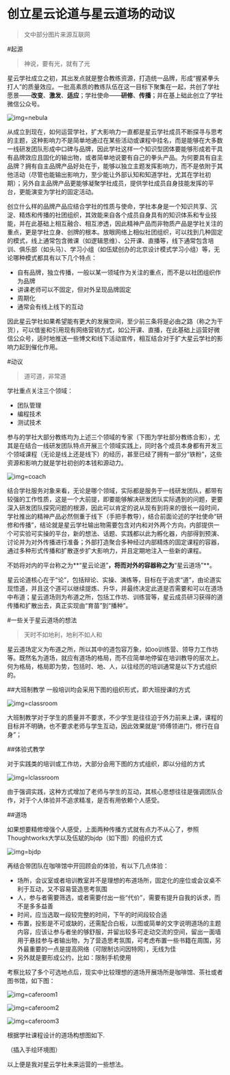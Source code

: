 创立星云论道与星云道场的动议
=========================

>文中部分图片来源互联网

#起源

>神说，要有光，就有了光

星云学社成立之初，其出发点就是整合教练资源，打造统一品牌，形成“握紧拳头打人”的质量效应。一批高素质的教练队伍在这一目标下聚集在一起，共创了学社愿景——**改变**、**激发**、**适应**；学社使命——**研修**、**传播**；并在基上础此创立了学社微信公众号。

![img=nebula](https://github.com/hxfirefox/blog/blob/master/record/nebula%20university%20logo_s.png)

从成立到现在，如何运营学社，扩大影响力一直都是星云学社成员不断探寻与思考的主题，这种影响力不是简单地通过在某些活动或课程中挂名，而是能够在大多数一线研发团队形成中口碑与品牌，因此学社这样一个知识型团体要能够形成若干具有品牌效应且固化的输出物，或者简单地说要有自己的拳头产品。为何要具有自主品牌？拥有自主品牌产品好处在于，能够以独立主题发挥影响力，而不是依附于其他活动（尽管也能输出影响力，至少能让外部认知和知道学社，尤其在学社初期）；另外自主品牌产品更能够凝聚学社成员，提供学社成员自身技能发挥的平台，更能演变为学社的固定活动。

创立什么样的品牌产品应结合学社的性质与使命，学社本身是一个知识共享、沉淀、精炼和传播的社团组织，其效能来自各个成员自身具有的知识体系和专业技能，并在此基础上相互融合、相互渗透，因此精神产品而非物质产品是学社关注的重点，更是学社立身、创牌的根本。放眼网络上相似社团组织，可以找到几种固定的模式，线上通常包含微课（如逻辑思维）、公开课、直播等，线下通常包含培训、俱乐部（如头马）、学习小组（如伍斌创办的北京设计模式学习小组）等，无论哪种模式都具有以下几个特点：

- 自有品牌，独立传播，一般以某一领域作为关注的重点，而不是以社团组织作为品牌
- 讲课老师可以不固定，但对外呈现品牌固定
- 周期化
- 通常会有线上线下的互动

因此星云学社如果希望能有更大的发展空间，至少前三条将是必由之路（称之为干货），可以借鉴和引用现有网络营销方式，如公开课、直播，在此基础上运营好微信公众号，适时地推送一些博文和线下活动宣传，相互结合对于扩大星云学社的影响力起到催化作用。

#动议

>道可道，非常道

学社重点关注三个领域：

- 团队管理
- 编程技术
- 测试技术

参与的学社大部分教练均为上述三个领域的专家（下图为学社部分教练合影），尤其是在结合一线研发团队特点开展三个领域实践上，同时各个成员本身都有开发三个领域课程（无论是线上还是线下）的经历，甚至已经了拥有一部分“铁粉”，这些资源和影响力就是学社初创的本钱和源动力。

![img=coach](https://github.com/hxfirefox/blog/blob/master/record/1615175139.jpg)

结合学社服务对象来看，无论是哪个领域，实际都是服务于一线研发团队，都带有较强的工作性质，这是一个大前提，即要能够解决研发团队实际遇到的问题，更要深入研发团队探究问题的根源，因此可以肯定的说从现有到将来的很长一段时间，学社推出的精神产品必然侧重于线下（手把手教导），结合前面论述的学社使命“研修和传播”，结论就是星云学社输出物需要包含对内和对外两个方向，内部提供一个可实验可实操的平台，新的想法、话题、实践都以此为孵化器，内部得到预演、讨论并为对外传播进行准备；外部打造聚合多种经过内部精炼的固定课程的容器，通过多种形式传播和扩散逐步扩大影响力，并且定期地注入一些新的课程。

不妨将对内的平台称之为**“星云论道”**，将而对外的容器称之为**“星云道场”**。

星云论道核心在于“论”，包括辩论、实操、演练等，目标在于追求“道”，由论道实现悟道，并且这个道可以继续提炼、升华，并最终决定此道是否需要和可以在道场中布道；星云道场则为布道之所，包括工作坊、训练营等，星云成员研习获得的道传播和扩散出去，真正实现由“育苗”到“播种”。

#一些关于星云道场的想法

>天时不如地利，地利不如人和

星云道场定义为布道之所，所以其中的道包容万象，如oo训练营、领导力工作坊等。既然名为道场，就应有道场的格局，而不应简单地停留在培训教导的层次上。何为格局，格局即为势，包括时、地、人，以往经历的培训通常是以下方式组织的。

##大班制教学
一般培训均会采用下图的组织形式，即大班授课的方式

![img=classroom](http://www.syyirui.com/upfile/isClass/pic/20151129101305-31867800187319516_thumb.jpg)

大班制教学对于学生的质量并不要求，不少学生是往往迫于外力前来上课，课程的目标并不明确，也不要求老师与学生互动，因此效果就是“师傅领进门，修行在自身”；

##体验式教学

对于实践类的培训或工作坊，大部分会用下图的方式组织，即以分组的方式

![img=lclassroom](http://i2.sinaimg.cn/edu/2013/0724/U3844P42DT20130724104244.jpg)

由于强调实践，这种方式增加了老师与学生的互动，其核心思想往往是强调团队合作，对于个人体验并不追求精准，是否有用依赖个人感受。

##道场

如果想要精修增强个人感受，上面两种传播方式就有点力不从心了，参照Thoughtworks大学以及伍斌的bjdp（如下图）的组织方式

![img=bjdp](http://nebula.wsimg.com/b885017fc627d1988350ec8cc0949388?AccessKeyId=7D82E6433833FE8AF8AE&disposition=0&alloworigin=1)

再结合带团队在咖啡馆中开回顾会的体验，有以下几点体验：

- 场所，会议室或者培训教室并不是理想的布道场所，固定化的座位或会议桌不利于互动，又不容易营造思考氛围
- 人，参与者需要筛选，或者需要付出一些“代价”，需要有提升自我的诉求，而不是多多益善
- 时间，应当选取一段较完整的时间，下午的时间段较合适
- 布置，投影是不可或缺的，还需配合白板，以图或简单的文字说明道场的主题内容，应该让参与者坐的够舒服，并留出较多可走动交流的空间，留出一面墙用于悬挂参与者输出物，为了营造思考氛围，可考虑布置一些书籍在周围，另外最重要的一点是提高网络（可限制访问因特网），无线为佳
- 另外就是要形成公约，比如：限制手机使用

考察比较了多个可选地点后，现实中比较理想的道场开展场所是咖啡馆、茶社或者图书馆，如下图：

![img=caferoom1](https://github.com/hxfirefox/blog/blob/master/record/236675224.jpg)

![img=caferoom2](https://github.com/hxfirefox/blog/blob/master/record/891281469.jpg)

![img=caferoom3](https://github.com/hxfirefox/blog/blob/master/record/1997036788.jpg)

根据学社课程设计的道场构想图如下.

（插入手绘环境图）

以上便是我对星云学社未来运营的一些想法。
